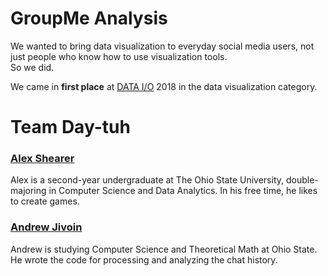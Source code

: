 # GroupMe Analysis  
We wanted to bring data visualization to everyday social media users, not just people who know how to use visualization tools.  
So we did.

We came in **first place** at [DATA I/O](https://bdaaosu.org/dataio.php) 2018 in the data visualization category.

# Team Day-tuh
### [**Alex Shearer**](https://github.com/sheareraws)
Alex is a second-year undergraduate at The Ohio State University, double-majoring in Computer Science and Data Analytics. In his free time, he likes to create games. 

### [**Andrew Jivoin**](https://github.com/ajivoin)
Andrew is studying Computer Science and Theoretical Math at Ohio State. He wrote the code for processing and analyzing the chat history.
